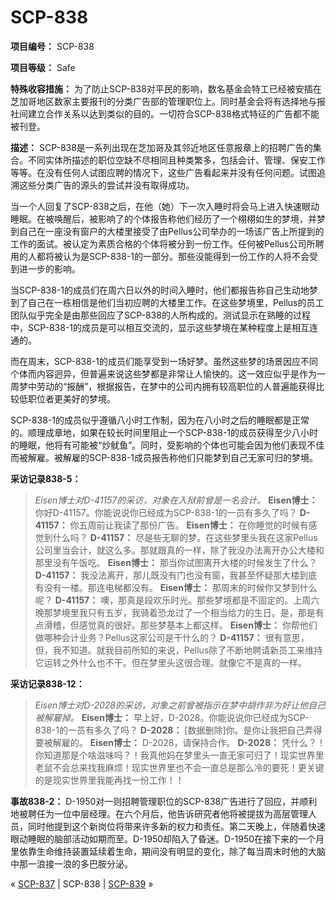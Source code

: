 # SCP-838
                        


**项目编号：** SCP-838

**项目等级：** Safe

**特殊收容措施：** 为了防止SCP-838对平民的影响，数名基金会特工已经被安插在芝加哥地区数家主要报刊的分类广告部的管理职位上。同时基金会将有选择地与报社间建立合作关系以达到类似的目的。一切符合SCP-838格式特征的广告都不能被刊登。

**描述：** SCP-838是一系列出现在芝加哥及其邻近地区任意报章上的招聘广告的集合。不同实体所描述的职位空缺不尽相同且种类繁多，包括会计、管理、保安工作等等。在没有任何人试图应聘的情况下，这些广告看起来并没有任何问题。试图追溯这些分类广告的源头的尝试并没有取得成功。

当一个人回复了SCP-838之后，在他（她）下一次入睡时将会马上进入快速眼动睡眠。在被唤醒后，被影响了的个体报告称他们经历了一个栩栩如生的梦境，并梦到自己在一座没有窗户的大楼里接受了由Pellus公司举办的一场该广告上所提到的工作的面试。被认定为素质合格的个体将被分到一份工作。任何被Pellus公司所聘用的人都将被认为是SCP-838-1的一部分。那些没能得到一份工作的人将不会受到进一步的影响。

当SCP-838-1的成员们在周六日以外的时间入睡时，他们都报告称自己生动地梦到了自己在一栋相信是他们当初应聘的大楼里工作。在这些梦境里，Pellus的员工团队似乎完全是由那些回应了SCP-838的人所构成的。测试显示在熟睡的过程中，SCP-838-1的成员是可以相互交流的，显示这些梦境在某种程度上是相互连通的。

而在周末，SCP-838-1的成员们能享受到一场好梦。虽然这些梦的场景因应不同个体而内容迥异，但普遍来说这些梦都是非常让人愉快的。这一效应似乎是作为一周梦中劳动的“报酬”，根据报告，在梦中的公司内拥有较高职位的人普遍能获得比较低职位者更美好的梦境。

SCP-838-1的成员似乎遵循八小时工作制，因为在八小时之后的睡眠都是正常的。顺理成章地，如果在较长时间里阻止一个SCP-838-1的成员获得至少八小时的睡眠，他将有可能被“炒鱿鱼”。同时，受影响的个体也可能会因为他们表现不佳而被解雇。被解雇的SCP-838-1成员报告称他们只能梦到自己无家可归的梦境。

**采访记录838-5：** 


> *Eisen博士对D-41157的采访，对象在入狱前曾是一名会计。* 
**Eisen博士：** 你好D-41157。你能说说你已经成为SCP-838-1的一员有多久了吗？
**D-41157：** 你五周前让我读了那份广告。
**Eisen博士：** 在你睡觉的时候有感觉到什么吗？
**D-41157：** 尽是些无聊的梦。在这些梦里头我在这家Pellus公司里当会计，就这么多。那就跟真的一样，除了我没办法离开办公大楼和那里没有午饭吃。
**Eisen博士：** 那当你试图离开大楼的时候发生了什么？
**D-41157：** 我没法离开，那儿既没有门也没有窗，我甚至怀疑那大楼到底有没有一楼。那连电梯都没有。
**Eisen博士：** 那周末的时候你又梦到什么呢？
**D-41157：** 噢，那真是段欢乐时光。那些梦境都是不固定的。上周六晚那梦境里我只有五岁，我骑着恐龙过了一个相当给力的生日。是，那是有点滑稽，但感觉真的很好。那些梦基本上都这样。
**Eisen博士：** 你帮他们做哪种会计业务？Pellus这家公司是干什么的？
**D-41157：** 很有意思，但，我不知道。就我目前所知的来说，Pellus除了不断地聘请新员工来维持它运转之外什么也不干。但在梦里头这很合理。就像它不是真的一样。
> 

**采访记录838-12：** 


> *Eisen博士对D-2028的采访，对象之前曾被指示在梦中胡作非为好让他自己被解雇掉。* 
**Eisen博士：** 早上好，D-2028。你能说说你已经成为SCP-838-1的一员有多久了吗？
**D-2028：** [数据删除]你。是你让我把自己弄得要被解雇的。
**Eisen博士：** D-2028，请保持合作。
**D-2028：** 凭什么？！你知道那是个啥滋味吗？！我真他妈在梦里头一直无家可归了！现实世界里老鼠不会总来找我麻烦！现实世界里也不会一直总是那么冷的要死！更关键的是现实世界里我能再找一份工作！！
> 

**事故838-2：** D-1950对一则招聘管理职位的SCP-838广告进行了回应，并顺利地被聘任为一位中层经理。在六个月后，他告诉研究者他将被提拔为高层管理人员，同时他提到这个新岗位将带来许多新的权力和责任。第二天晚上，伴随着快速眼动睡眠的脑部活动如期而至。D-1950却陷入了昏迷。D-1950在接下来的一个月里依靠生命维持装置延续着生命，期间没有明显的变化，除了每当周末时他的大脑中那一浪接一浪的多巴胺分泌。



« [SCP-837](/scp-837) | SCP-838 | [SCP-839](/scp-839) »





                    
